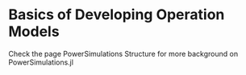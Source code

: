 # Basics of Developing Operation Models

Check the page PowerSimulations Structure for more background on PowerSimulations.jl
